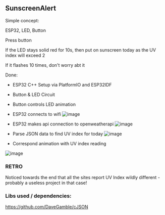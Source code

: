 ## SunscreenAlert


Simple concept:

ESP32, LED, Button

Press button

If the LED stays solid red for 10s, then put on sunscreen today as the UV index will exceed 2

If it flashes 10 times, don't worry abt it


Done:
- ESP32 C++ Setup via PlatformIO and ESP32IDF
  
- Button & LED Circuit
  
- Button controls LED animation
  
- ESP32 connects to wifi
![image](https://github.com/JJB9922/SunscreenAlert/assets/105116192/1f4451a3-7ef3-404b-b0fa-cde4c90b9f64)

- ESP32 makes api connection to openweatherapi
![image](https://github.com/JJB9922/SunscreenAlert/assets/105116192/1b5af5a8-e10d-435a-8b70-199d76177fdb)


- Parse JSON data to find UV index for today
![image](https://github.com/JJB9922/SunscreenAlert/assets/105116192/485b91eb-e586-4be5-bbd8-326f19e841d6)

  
- Correspond animation with UV index reading

![image](https://github.com/JJB9922/SunscreenAlert/assets/105116192/47b50151-f544-4628-bafe-9ebb2f192233)


### RETRO


Noticed towards the end that all the sites report UV Index wildly different - probably a useless project in that case!


### Libs used / dependencies:


https://github.com/DaveGamble/cJSON

